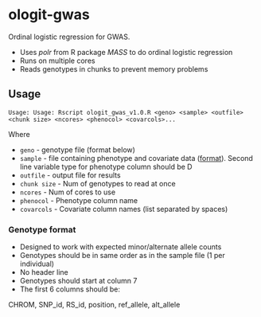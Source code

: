 # ologit-gwas
Ordinal logistic regression for GWAS.

- Uses *polr* from R package *MASS* to do ordinal logistic regression
- Runs on multiple cores
- Reads genotypes in chunks to prevent memory problems

## Usage

```
Usage: Usage: Rscript ologit_gwas_v1.0.R <geno> <sample> <outfile> <chunk size> <ncores> <phenocol> <covarcols>...
```

Where
- `geno` - genotype file (format below)
- `sample` - file containing phenotype and covariate data ([format](http://www.stats.ox.ac.uk/~marchini/software/gwas/file_format.html#Sample_File_Format)). Second line variable type for phenotype column should be D
- `outfile` - output file for results
- `chunk size` - Num of genotypes to read at once
- `ncores` - Num of cores to use
- `phenocol` - Phenotype column name
- `covarcols` - Covariate column names (list separated by spaces)

### Genotype format

- Designed to work with expected minor/alternate allele counts
- Genotypes should be in same order as in the sample file (1 per individual)
- No header line
- Genotypes should start at column 7
- The first 6 columns should be:

CHROM, SNP_id, RS_id, position, ref_allele, alt_allele


